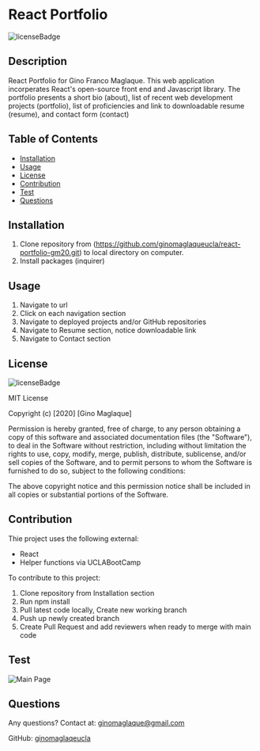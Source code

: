 # React Portfolio
![licenseBadge](https://img.shields.io/badge/License-MIT-blue)

## Description
React Portfolio for Gino Franco Maglaque. This web application incorperates React's open-source front end and Javascript library. The portfolio presents a short bio (about), list of recent web development projects (portfolio), list of proficiencies and link to downloadable resume (resume), and contact form (contact)

## Table of Contents
* [Installation](#installation)
* [Usage](#usage)
* [License](#license)
* [Contribution](#contribution)
* [Test](#test)
* [Questions](#questions)

## Installation
1. Clone repository from (https://github.com/ginomaglaqueucla/react-portfolio-gm20.git) to local directory on computer.
2. Install packages (inquirer)

## Usage
1. Navigate to url
2. Click on each navigation section
3. Navigate to deployed projects and/or GitHub repositories
4. Navigate to Resume section, notice downloadable link
5. Navigate to Contact section

## License
![licenseBadge](https://img.shields.io/badge/License-MIT-blue)

MIT License

Copyright (c) [2020] [Gino Maglaque]

Permission is hereby granted, free of charge, to any person obtaining a copy of this software and associated documentation files (the "Software"), to deal in the Software without restriction, including without limitation the rights to use, copy, modify, merge, publish, distribute, sublicense, and/or sell copies of the Software, and to permit persons to whom the Software is furnished to do so, subject to the following conditions:

The above copyright notice and this permission notice shall be included in all copies or substantial portions of the Software.

## Contribution
Thie project uses the following external:
- React
- Helper functions via UCLABootCamp

To contribute to this project:
1. Clone repository from Installation section
2. Run npm install
3. Pull latest code locally, Create new working branch
4. Push up newly created branch
5. Create Pull Request and add reviewers when ready to merge with main code

## Test

![Main Page](./assets/images/react-port.png)


## Questions
Any questions? Contact at: ginomaglaque@gmail.com

GitHub: [ginomaglaqeucla](https://github.com/ginomaglaqeucla)